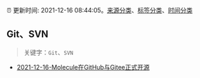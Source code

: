 :alarm_clock: 更新时间: 2021-12-16 08:44:05。[来源分类](../README.md)、[标签分类](../TAGS.md)、[时间分类](../TIMELINE.md)

## Git、SVN


> 关键字：`Git`、`SVN`



- [2021-12-16-Molecule在GitHub与Gitee正式开源](https://toutiao.io/k/cj1rhrr) 